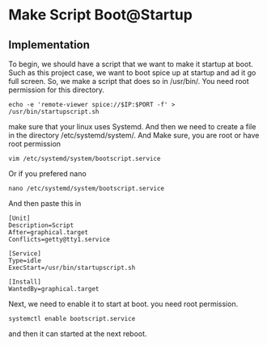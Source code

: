 # Make Script Boot@Startup

## Implementation
To begin, we should have a script that we want to make it startup at boot. Such as this project case, we want to boot spice up at startup and ad it go full screen. So, we make a script that does so in /usr/bin/. You need root permission for this directory.

```console
echo -e 'remote-viewer spice://$IP:$PORT -f' >  /usr/bin/startupscript.sh
```


make sure that your linux uses Systemd. And then we need to create a file in the directory /etc/systemd/system/. And Make sure, you are root or have root permission

```console
vim /etc/systemd/system/bootscript.service
```

Or if you prefered nano

```console
nano /etc/systemd/system/bootscript.service
```

And then paste this in

```console
[Unit]
Description=Script
After=graphical.target
Conflicts=getty@tty1.service

[Service]
Type=idle
ExecStart=/usr/bin/startupscript.sh

[Install]
WantedBy=graphical.target
```

Next, we need to enable it to start at boot. you need root permission.

```console
systemctl enable bootscript.service
```

and then it can started at the next reboot.
